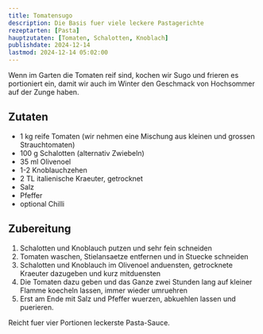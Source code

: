 ```yaml
---
title: Tomatensugo
description: Die Basis fuer viele leckere Pastagerichte
rezeptarten: [Pasta]
hauptzutaten: [Tomaten, Schalotten, Knoblach]
publishdate: 2024-12-14
lastmod: 2024-12-14 05:02:00
---
```


Wenn im Garten die Tomaten reif sind, kochen wir Sugo und frieren es portioniert ein, damit wir auch im Winter den Geschmack von Hochsommer auf der Zunge haben.

## Zutaten

- 1 kg reife Tomaten (wir nehmen eine Mischung aus kleinen und grossen Strauchtomaten)
- 100 g Schalotten (alternativ Zwiebeln)
- 35 ml Olivenoel 
- 1-2 Knoblauchzehen
- 2 TL italienische Kraeuter, getrocknet
- Salz
- Pfeffer
- optional Chilli 

## Zubereitung

1. Schalotten und Knoblauch putzen und sehr fein schneiden
2. Tomaten waschen, Stielansaetze entfernen und in Stuecke schneiden
3. Schalotten und Knoblauch im Olivenoel anduensten, getrocknete Kraeuter dazugeben und kurz mitduensten
4. Die Tomaten dazu geben und das Ganze zwei Stunden lang auf kleiner Flamme koecheln lassen, immer wieder umruehren
5. Erst am Ende mit Salz und Pfeffer wuerzen, abkuehlen lassen und puerieren.


Reicht fuer vier Portionen leckerste Pasta-Sauce.